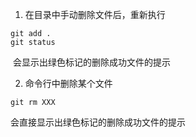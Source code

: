 1. 在目录中手动删除文件后，重新执行

```shell
git add .
git status
```

​	会显示出绿色标记的删除成功文件的提示



2. 命令行中删除某个文件

```shell
git rm XXX
```

会直接显示出绿色标记的删除成功文件的提示

